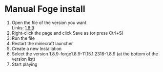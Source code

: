 # Manual Foge install
1. Open the file of the version you want \
	Links: [1.8.9](https://cdn.spielefreakj.com/labystuff/forge/Install_forge_1.8.9.cmd)
2. Right-click the page and click Save as (or press Ctrl+S)
3. Run the file
4. Restart the minecraft launcher
5. Create a new Installation
6. Select the version 1.8.9-forge1.8.9-11.15.1.2318-1.8.9 (at the bottom of the version list)
7. Start playing

